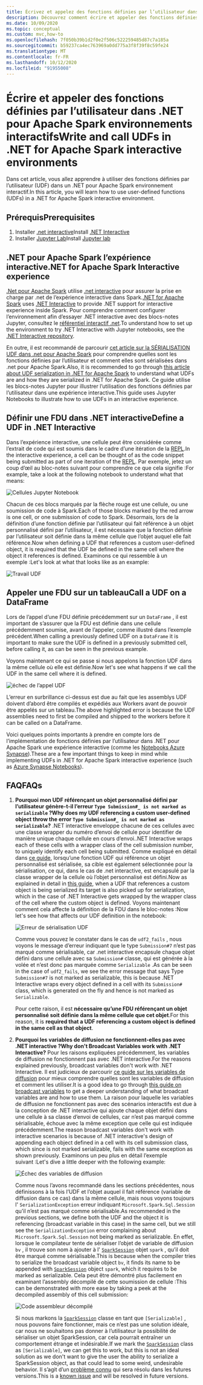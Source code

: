 ```yaml
---
title: Écrivez et appelez des fonctions définies par l’utilisateur dans .NET pour Apache Spark environnements interactifs.
description: Découvrez comment écrire et appeler des fonctions définies par l’utilisateur dans .NET pour Apache Spark des shells interactifs.
ms.date: 10/09/2020
ms.topic: conceptual
ms.custom: mvc,how-to
ms.openlocfilehash: 7f050b39b1d2f0e2f506c522259485d87c7a185a
ms.sourcegitcommit: b59237ca4ec763969a0dd775a3f8f39f8c59fe24
ms.translationtype: MT
ms.contentlocale: fr-FR
ms.lasthandoff: 10/12/2020
ms.locfileid: "91955008"
---
```

# <a name="write-and-call-udfs-in-net-for-apache-spark-interactive-environments"></a><span data-ttu-id="9ca61-103">Écrire et appeler des fonctions définies par l’utilisateur dans .NET pour Apache Spark environnements interactifs</span><span class="sxs-lookup"><span data-stu-id="9ca61-103">Write and call UDFs in .NET for Apache Spark interactive environments</span></span>

<span data-ttu-id="9ca61-104">Dans cet article, vous allez apprendre à utiliser des fonctions définies par l’utilisateur (UDF) dans un .NET pour Apache Spark environnement interactif.</span><span class="sxs-lookup"><span data-stu-id="9ca61-104">In this article, you will learn how to use user-defined functions (UDFs) in a .NET for Apache Spark interactive environment.</span></span>

## <a name="prerequisites"></a><span data-ttu-id="9ca61-105">Prérequis</span><span class="sxs-lookup"><span data-stu-id="9ca61-105">Prerequisites</span></span>

1. <span data-ttu-id="9ca61-106">Installer [.net interactive](https://github.com/dotnet/interactive)</span><span class="sxs-lookup"><span data-stu-id="9ca61-106">Install [.NET Interactive](https://github.com/dotnet/interactive)</span></span>
2. <span data-ttu-id="9ca61-107">Installer [Jupyter Lab](https://jupyter.org/)</span><span class="sxs-lookup"><span data-stu-id="9ca61-107">Install [Jupyter lab](https://jupyter.org/)</span></span>

## <a name="net-for-apache-spark-interactive-experience"></a><span data-ttu-id="9ca61-108">.NET pour Apache Spark l’expérience interactive</span><span class="sxs-lookup"><span data-stu-id="9ca61-108">.NET for Apache Spark Interactive experience</span></span>

<span data-ttu-id="9ca61-109">[.Net pour Apache Spark](https://github.com/dotnet/spark) utilise [.net interactive](https://devblogs.microsoft.com/dotnet/net-interactive-is-here-net-notebooks-preview-2/) pour assurer la prise en charge par .net de l’expérience interactive dans Spark.</span><span class="sxs-lookup"><span data-stu-id="9ca61-109">[.NET for Apache Spark](https://github.com/dotnet/spark) uses [.NET Interactive](https://devblogs.microsoft.com/dotnet/net-interactive-is-here-net-notebooks-preview-2/) to provide .NET support for interactive experience inside Spark.</span></span> <span data-ttu-id="9ca61-110">Pour comprendre comment configurer l’environnement afin d’essayer .NET interactive avec des blocs-notes Jupyter, consultez le [référentiel interactif .net](https://github.com/dotnet/interactive).</span><span class="sxs-lookup"><span data-stu-id="9ca61-110">To understand how to set up the environment to try .NET Interactive with Jupyter notebooks, see the [.NET Interactive repository](https://github.com/dotnet/interactive).</span></span>

<span data-ttu-id="9ca61-111">En outre, il est recommandé de parcourir [cet article sur la SÉRIALISATION UDF dans .net pour Apache Spark](udf-guide.md) pour comprendre quelles sont les fonctions définies par l’utilisateur et comment elles sont sérialisées dans .net pour Apache Spark.</span><span class="sxs-lookup"><span data-stu-id="9ca61-111">Also, it is recommended to go through [this article about UDF serialization in .NET for Apache Spark](udf-guide.md) to understand what UDFs are and how they are serialized in .NET for Apache Spark.</span></span>
<span data-ttu-id="9ca61-112">Ce guide utilise les blocs-notes Jupyter pour illustrer l’utilisation des fonctions définies par l’utilisateur dans une expérience interactive.</span><span class="sxs-lookup"><span data-stu-id="9ca61-112">This guide uses Jupyter Notebooks to illustrate how to use UDFs in an interactive experience.</span></span>

## <a name="define-a-udf-in-net-interactive"></a><span data-ttu-id="9ca61-113">Définir une FDU dans .NET interactive</span><span class="sxs-lookup"><span data-stu-id="9ca61-113">Define a UDF in .NET Interactive</span></span>

<span data-ttu-id="9ca61-114">Dans l’expérience interactive, une cellule peut être considérée comme l’extrait de code qui est soumis dans le cadre d’une itération de la [REPL](https://en.wikipedia.org/wiki/Read%E2%80%93eval%E2%80%93print_loop).</span><span class="sxs-lookup"><span data-stu-id="9ca61-114">In the interactive experience, a cell can be thought of as the code snippet being submitted as part of one iteration of the [REPL](https://en.wikipedia.org/wiki/Read%E2%80%93eval%E2%80%93print_loop).</span></span> <span data-ttu-id="9ca61-115">Par exemple, jetez un coup d’œil au bloc-notes suivant pour comprendre ce que cela signifie :</span><span class="sxs-lookup"><span data-stu-id="9ca61-115">For example, take a look at the following notebook to understand what that means:</span></span>

![Cellules Jupyter Notebook](./media/dotnet-interactive/dotnet-interactive-cells.png)

<span data-ttu-id="9ca61-117">Chacun de ces blocs marqués par la flèche rouge est une cellule, ou une soumission de code à Spark.</span><span class="sxs-lookup"><span data-stu-id="9ca61-117">Each of those blocks marked by the red arrow is one cell, or one submission of code to Spark.</span></span> <span data-ttu-id="9ca61-118">Désormais, lors de la définition d’une fonction définie par l’utilisateur qui fait référence à un objet personnalisé défini par l’utilisateur, il est nécessaire que la fonction définie par l’utilisateur soit définie dans la même cellule que l’objet auquel elle fait référence.</span><span class="sxs-lookup"><span data-stu-id="9ca61-118">Now when defining a UDF that references a custom user-defined object, it is required that the UDF be defined in the same cell where the object it references is defined.</span></span> <span data-ttu-id="9ca61-119">Examinons ce qui ressemble à un exemple :</span><span class="sxs-lookup"><span data-stu-id="9ca61-119">Let's look at what that looks like as an example:</span></span>

![Travail UDF](./media/dotnet-interactive/working-udf.png)

## <a name="call-a-udf-on-a-dataframe"></a><span data-ttu-id="9ca61-121">Appeler une FDU sur un tableau</span><span class="sxs-lookup"><span data-stu-id="9ca61-121">Call a UDF on a DataFrame</span></span>

<span data-ttu-id="9ca61-122">Lors de l’appel d’une FDU définie précédemment sur un `DataFrame` , il est important de s’assurer que la FDU est définie dans une cellule précédemment soumise, avant de l’appeler, comme illustré dans l’exemple précédent.</span><span class="sxs-lookup"><span data-stu-id="9ca61-122">When calling a previously defined UDF on a `DataFrame` it is important to make sure the UDF is defined in a previously submitted cell, before calling it, as can be seen in the previous example.</span></span>

<span data-ttu-id="9ca61-123">Voyons maintenant ce qui se passe si nous appelons la fonction UDF dans la même cellule où elle est définie.</span><span class="sxs-lookup"><span data-stu-id="9ca61-123">Now let's see what happens if we call the UDF in the same cell where it is defined.</span></span>

![échec de l’appel UDF](./media/dotnet-interactive/udf_fails.png)

<span data-ttu-id="9ca61-125">L’erreur en surbrillance ci-dessus est due au fait que les assemblys UDF doivent d’abord être compilés et expédiés aux Workers avant de pouvoir être appelés sur un tableau.</span><span class="sxs-lookup"><span data-stu-id="9ca61-125">The above highlighted error is because the UDF assemblies need to first be compiled and shipped to the workers before it can be called on a DataFrame.</span></span>

<span data-ttu-id="9ca61-126">Voici quelques points importants à prendre en compte lors de l’implémentation de fonctions définies par l’utilisateur dans .NET pour Apache Spark une expérience interactive (comme les [Notebooks Azure Synapse](https://docs.microsoft.com/azure/synapse-analytics/spark/apache-spark-development-using-notebooks)).</span><span class="sxs-lookup"><span data-stu-id="9ca61-126">These are a few important things to keep in mind while implementing UDFs in .NET for Apache Spark interactive experience (such as [Azure Synapse Notebooks](https://docs.microsoft.com/azure/synapse-analytics/spark/apache-spark-development-using-notebooks)).</span></span>

## <a name="faqs"></a><span data-ttu-id="9ca61-127">FAQ</span><span class="sxs-lookup"><span data-stu-id="9ca61-127">FAQs</span></span>

1. <span data-ttu-id="9ca61-128">**Pourquoi mon UDF référençant un objet personnalisé défini par l’utilisateur génère-t-il l’erreur `Type Submission#_ is not marked as serializable` ?**</span><span class="sxs-lookup"><span data-stu-id="9ca61-128">**Why does my UDF referencing a custom user-defined object throw the error `Type Submission#_ is not marked as serializable`?**</span></span>
    <span data-ttu-id="9ca61-129">.NET interactive enveloppe chacune de ces cellules avec une classe wrapper du numéro d’envoi de cellule pour identifier de manière unique chaque cellule en cours d’envoi.</span><span class="sxs-lookup"><span data-stu-id="9ca61-129">.NET Interactive wraps each of these cells with a wrapper class of the cell submission number, to uniquely identify each cell being submitted.</span></span> <span data-ttu-id="9ca61-130">Comme expliqué en détail dans [ce guide](udf-guide.md), lorsqu’une fonction UDF qui référence un objet personnalisé est sérialisée, sa cible est également sélectionnée pour la sérialisation, ce qui, dans le cas de .net interactive, est encapsulé par la classe wrapper de la cellule où l’objet personnalisé est défini.</span><span class="sxs-lookup"><span data-stu-id="9ca61-130">Now as explained in detail in [this guide](udf-guide.md), when a UDF that references a custom object is being serialized its target is also picked up for serialization, which in the case of .NET Interactive gets wrapped by the wrapper class of the cell where the custom object is defined.</span></span>
    <span data-ttu-id="9ca61-131">Voyons maintenant comment cela affecte la définition de la FDU dans le bloc-notes :</span><span class="sxs-lookup"><span data-stu-id="9ca61-131">Now let's see how that affects our UDF definition in the notebook:</span></span>

    ![Erreur de sérialisation UDF](./media/dotnet-interactive/udf-serialization-error.png)

    <span data-ttu-id="9ca61-133">Comme vous pouvez le constater dans le cas de `udf2_fails` , nous voyons le message d’erreur indiquant que le type `Submission#7` n’est pas marqué comme sérialisable, car .net interactive encapsule chaque objet défini dans une cellule avec sa `Submission#` classe, qui est générée à la volée et n’est donc pas marquée comme `Serializable` .</span><span class="sxs-lookup"><span data-stu-id="9ca61-133">As can be seen in the case of `udf2_fails`, we see the error message that says Type `Submission#7` is not marked as serializable, this is because .NET Interactive wraps every object defined in a cell with its `Submission#` class, which is generated on the fly and hence is not marked as `Serializable`.</span></span>

    <span data-ttu-id="9ca61-134">Pour cette raison, il est **nécessaire qu’une FDU référençant un objet personnalisé soit définie dans la même cellule que cet objet**.</span><span class="sxs-lookup"><span data-stu-id="9ca61-134">For this reason, it is **required that a UDF referencing a custom object is defined in the same cell as that object**.</span></span>

2. <span data-ttu-id="9ca61-135">**Pourquoi les variables de diffusion ne fonctionnent-elles pas avec .NET interactive ?**</span><span class="sxs-lookup"><span data-stu-id="9ca61-135">**Why don't Broadcast Variables work with .NET Interactive?**</span></span>
    <span data-ttu-id="9ca61-136">Pour les raisons expliquées précédemment, les variables de diffusion ne fonctionnent pas avec .NET interactive.</span><span class="sxs-lookup"><span data-stu-id="9ca61-136">For the reasons explained previously, broadcast variables don't work with .NET Interactive.</span></span> <span data-ttu-id="9ca61-137">Il est judicieux de parcourir [ce guide sur les variables de diffusion](broadcast-guide.md) pour mieux comprendre quelles sont les variables de diffusion et comment les utiliser.</span><span class="sxs-lookup"><span data-stu-id="9ca61-137">It is a good idea to go through [this guide on broadcast variables](broadcast-guide.md) to get a deeper understanding of what broadcast variables are and how to use them.</span></span> <span data-ttu-id="9ca61-138">La raison pour laquelle les variables de diffusion ne fonctionnent pas avec des scénarios interactifs est due à la conception de .NET interactive qui ajoute chaque objet défini dans une cellule à sa classe d’envoi de cellules, car n’est pas marqué comme sérialisable, échoue avec la même exception que celle qui est indiquée précédemment.</span><span class="sxs-lookup"><span data-stu-id="9ca61-138">The reason broadcast variables don't work with interactive scenarios is because of .NET interactive's design of appending each object defined in a cell with its cell submission class, which since is not marked serializable, fails with the same exception as shown previously.</span></span>
    <span data-ttu-id="9ca61-139">Examinons un peu plus en détail l’exemple suivant :</span><span class="sxs-lookup"><span data-stu-id="9ca61-139">Let's dive a little deeper with the following example:</span></span>

    ![Échec des variables de diffusion](./media/dotnet-interactive/broadcast-fails.png)

    <span data-ttu-id="9ca61-141">Comme nous l’avons recommandé dans les sections précédentes, nous définissons à la fois l’UDF et l’objet auquel il fait référence (variable de diffusion dans ce cas) dans la même cellule, mais nous voyons toujours l' `SerializationException` erreur indiquant `Microsoft.Spark.Sql.Session` qu’il n’est pas marqué comme sérialisable.</span><span class="sxs-lookup"><span data-stu-id="9ca61-141">As recommended in the previous sections, we define both the UDF and the object it is referencing (broadcast variable in this case) in the same cell, but we still see the `SerializationException` error complaining about `Microsoft.Spark.Sql.Session` not being marked as serializable.</span></span> <span data-ttu-id="9ca61-142">En effet, lorsque le compilateur tente de sérialiser l’objet de variable de diffusion `bv` , il trouve son nom à ajouter à l' [`SparkSession`](https://github.com/dotnet/spark/blob/master/src/csharp/Microsoft.Spark/Sql/SparkSession.cs#L20) objet `spark` , qu’il doit être marqué comme sérialisable.</span><span class="sxs-lookup"><span data-stu-id="9ca61-142">This is because when the compiler tries to serialize the broadcast variable object `bv`, it finds its name to be appended with [`SparkSession`](https://github.com/dotnet/spark/blob/master/src/csharp/Microsoft.Spark/Sql/SparkSession.cs#L20) object `spark`, which it requires to be marked as serializable.</span></span> <span data-ttu-id="9ca61-143">Cela peut être démontré plus facilement en examinant l’assembly décompilé de cette soumission de cellule :</span><span class="sxs-lookup"><span data-stu-id="9ca61-143">This can be demonstrated with more ease by taking a peek at the decompiled assembly of this cell submission:</span></span>

    ![Code assembleur décompilé](./media/dotnet-interactive/decompiledAssembly.png)

    <span data-ttu-id="9ca61-145">Si nous markons la [`SparkSession`](https://github.com/dotnet/spark/blob/master/src/csharp/Microsoft.Spark/Sql/SparkSession.cs#L20) classe en tant que `[Serializable]` , nous pouvons faire fonctionner, mais ce n’est pas une solution idéale, car nous ne souhaitons pas donner à l’utilisateur la possibilité de sérialiser un objet SparkSession, car cela pourrait entraîner un comportement étrange et indésirable.</span><span class="sxs-lookup"><span data-stu-id="9ca61-145">If we mark the [`SparkSession`](https://github.com/dotnet/spark/blob/master/src/csharp/Microsoft.Spark/Sql/SparkSession.cs#L20) class as `[Serializable]`, we can get this to work, but this is not an ideal solution as we don't want to give the user the ability to serialize a SparkSession object, as that could lead to some weird, undesirable behavior.</span></span> <span data-ttu-id="9ca61-146">Il s’agit d’un [problème connu](https://github.com/dotnet/spark/issues/619) qui sera résolu dans les futures versions.</span><span class="sxs-lookup"><span data-stu-id="9ca61-146">This is a [known issue](https://github.com/dotnet/spark/issues/619) and will be resolved in future versions.</span></span>
